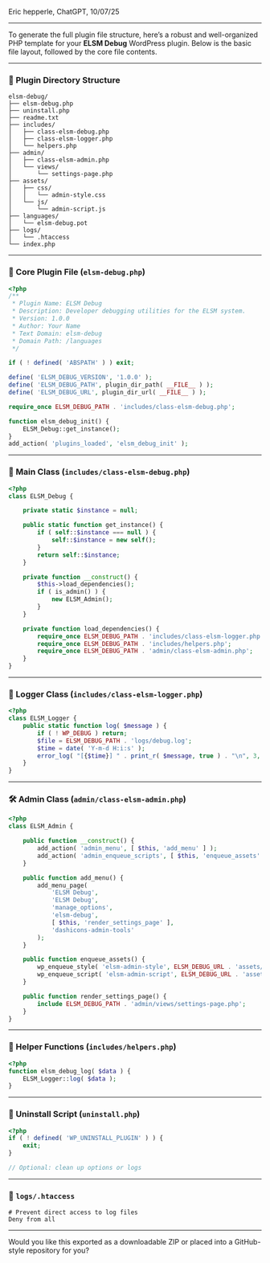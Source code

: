 Eric hepperle, ChatGPT, 10/07/25



---


To generate the full plugin file structure, here’s a robust and well-organized PHP template for your **ELSM Debug** WordPress plugin. Below is the basic file layout, followed by the core file contents.

---

### 📁 Plugin Directory Structure

```
elsm-debug/
├── elsm-debug.php
├── uninstall.php
├── readme.txt
├── includes/
│   ├── class-elsm-debug.php
│   ├── class-elsm-logger.php
│   └── helpers.php
├── admin/
│   ├── class-elsm-admin.php
│   └── views/
│       └── settings-page.php
├── assets/
│   ├── css/
│   │   └── admin-style.css
│   └── js/
│       └── admin-script.js
├── languages/
│   └── elsm-debug.pot
├── logs/
│   └── .htaccess
└── index.php
```

---

### 🧩 Core Plugin File (`elsm-debug.php`)

```php
<?php
/**
 * Plugin Name: ELSM Debug
 * Description: Developer debugging utilities for the ELSM system.
 * Version: 1.0.0
 * Author: Your Name
 * Text Domain: elsm-debug
 * Domain Path: /languages
 */

if ( ! defined( 'ABSPATH' ) ) exit;

define( 'ELSM_DEBUG_VERSION', '1.0.0' );
define( 'ELSM_DEBUG_PATH', plugin_dir_path( __FILE__ ) );
define( 'ELSM_DEBUG_URL', plugin_dir_url( __FILE__ ) );

require_once ELSM_DEBUG_PATH . 'includes/class-elsm-debug.php';

function elsm_debug_init() {
    ELSM_Debug::get_instance();
}
add_action( 'plugins_loaded', 'elsm_debug_init' );
```

---

### 🧱 Main Class (`includes/class-elsm-debug.php`)

```php
<?php
class ELSM_Debug {

    private static $instance = null;

    public static function get_instance() {
        if ( self::$instance === null ) {
            self::$instance = new self();
        }
        return self::$instance;
    }

    private function __construct() {
        $this->load_dependencies();
        if ( is_admin() ) {
            new ELSM_Admin();
        }
    }

    private function load_dependencies() {
        require_once ELSM_DEBUG_PATH . 'includes/class-elsm-logger.php';
        require_once ELSM_DEBUG_PATH . 'includes/helpers.php';
        require_once ELSM_DEBUG_PATH . 'admin/class-elsm-admin.php';
    }
}
```

---

### 🧾 Logger Class (`includes/class-elsm-logger.php`)

```php
<?php
class ELSM_Logger {
    public static function log( $message ) {
        if ( ! WP_DEBUG ) return;
        $file = ELSM_DEBUG_PATH . 'logs/debug.log';
        $time = date( 'Y-m-d H:i:s' );
        error_log( "[{$time}] " . print_r( $message, true ) . "\n", 3, $file );
    }
}
```

---

### 🛠 Admin Class (`admin/class-elsm-admin.php`)

```php
<?php
class ELSM_Admin {

    public function __construct() {
        add_action( 'admin_menu', [ $this, 'add_menu' ] );
        add_action( 'admin_enqueue_scripts', [ $this, 'enqueue_assets' ] );
    }

    public function add_menu() {
        add_menu_page(
            'ELSM Debug',
            'ELSM Debug',
            'manage_options',
            'elsm-debug',
            [ $this, 'render_settings_page' ],
            'dashicons-admin-tools'
        );
    }

    public function enqueue_assets() {
        wp_enqueue_style( 'elsm-admin-style', ELSM_DEBUG_URL . 'assets/css/admin-style.css' );
        wp_enqueue_script( 'elsm-admin-script', ELSM_DEBUG_URL . 'assets/js/admin-script.js', [ 'jquery' ], false, true );
    }

    public function render_settings_page() {
        include ELSM_DEBUG_PATH . 'admin/views/settings-page.php';
    }
}
```

---

### 🔧 Helper Functions (`includes/helpers.php`)

```php
<?php
function elsm_debug_log( $data ) {
    ELSM_Logger::log( $data );
}
```

---

### 🧹 Uninstall Script (`uninstall.php`)

```php
<?php
if ( ! defined( 'WP_UNINSTALL_PLUGIN' ) ) {
    exit;
}

// Optional: clean up options or logs
```

---

### 🧼 `logs/.htaccess`

```
# Prevent direct access to log files
Deny from all
```

---

Would you like this exported as a downloadable ZIP or placed into a GitHub-style repository for you?
